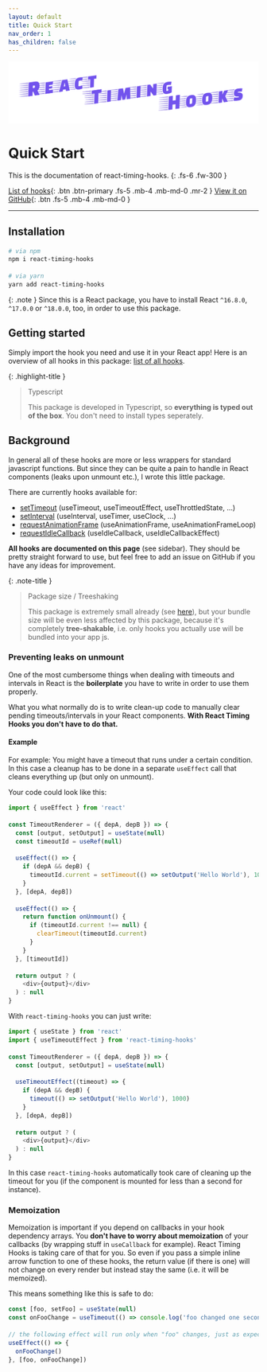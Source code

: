 ```yaml
---
layout: default
title: Quick Start
nav_order: 1
has_children: false
---
```


<img alt="logo" src="https://github.com/EricLambrecht/react-timing-hooks/raw/main/logo.png" width="680" />

# Quick Start
This is the documentation of react-timing-hooks.
{: .fs-6 .fw-300 }

[List of hooks](/react-timing-hooks/list-of-all-hooks/){: .btn .btn-primary .fs-5 .mb-4 .mb-md-0 .mr-2 }
[View it on GitHub][repo]{: .btn .fs-5 .mb-4 .mb-md-0 }

---

## Installation

```bash
# via npm
npm i react-timing-hooks

# via yarn
yarn add react-timing-hooks
```

{: .note }
Since this is a React package, you have to install React `^16.8.0`, `^17.0.0` or `^18.0.0`, too, in order to use this package.

## Getting started

Simply import the hook you need and use it in your React app! Here is an overview of all hooks in this package: [list of all hooks](/react-timing-hooks/list-of-all-hooks/).

{: .highlight-title }
> Typescript
>
> This package is developed in Typescript, so **everything is typed out of the box**. You don't need to install types seperately.
   
## Background

In general all of these hooks are more or less wrappers for standard javascript functions. But since they can be quite
a pain to handle in React components (leaks upon unmount etc.), I wrote this little package.

There are currently hooks available for:

* [setTimeout][timeout-mdn] (useTimeout, useTimeoutEffect, useThrottledState, ...)
* [setInterval][interval-mdn] (useInterval, useTimer, useClock, ...)
* [requestAnimationFrame][raf-mdn] (useAnimationFrame, useAnimationFrameLoop)
* [requestIdleCallback][idle-cb-mdn] (useIdleCallback, useIdleCallbackEffect)

**All hooks are documented on this page** (see sidebar). They should be pretty straight forward to use, but feel free
to add an issue on GitHub if you have any ideas for improvement.

{: .note-title }
> Package size / Treeshaking
> 
> This package is extremely small already (see [here](https://bundlephobia.com/result?p=react-timing-hooks)), but your bundle
> size will be even less affected by this package, because it's completely **tree-shakable**, i.e. only hooks you actually use
> will be bundled into your app js.

### Preventing leaks on unmount

One of the most cumbersome things when dealing with timeouts and intervals in React is the **boilerplate** you have to write in order to use them properly.

What you what normally do is to write clean-up code to manually clear pending timeouts/intervals in your React components. 
**With React Timing Hooks you don't have to do that.**

#### Example

For example: You might have a timeout that runs under a certain condition. In this case a cleanup
has to be done in a separate `useEffect` call that cleans everything up (but only on unmount).

Your code could look like this:

```javascript
import { useEffect } from 'react'

const TimeoutRenderer = ({ depA, depB }) => {
  const [output, setOutput] = useState(null)
  const timeoutId = useRef(null)
  
  useEffect(() => {
    if (depA && depB) {
      timeoutId.current = setTimeout(() => setOutput('Hello World'), 1000)
    }
  }, [depA, depB])
  
  useEffect(() => {
    return function onUnmount() {
      if (timeoutId.current !== null) {
        clearTimeout(timeoutId.current)
      }
    }
  }, [timeoutId])
    
  return output ? (
    <div>{output}</div>
  ) : null
}
```

With `react-timing-hooks` you can just write:

```javascript
import { useState } from 'react'
import { useTimeoutEffect } from 'react-timing-hooks'

const TimeoutRenderer = ({ depA, depB }) => {
  const [output, setOutput] = useState(null)

  useTimeoutEffect((timeout) => {
    if (depA && depB) {
      timeout(() => setOutput('Hello World'), 1000)
    }
  }, [depA, depB])
    
  return output ? (
    <div>{output}</div>
  ) : null
}
```

In this case `react-timing-hooks` automatically took care of cleaning up the timeout for you (if the component is mounted for less than a second for instance).

### Memoization

Memoization is important if you depend on callbacks in your hook dependency arrays. You **don't have to worry about memoization** of your callbacks (by wrapping stuff in `useCallback` for example). React Timing Hooks is taking care of that for you. So even if you pass a simple inline arrow function to one of these hooks, the return value (if there is one) will not change on every render but instead stay the same (i.e. it will be memoized).

This means something like this is safe to do:

```javascript
const [foo, setFoo] = useState(null)
const onFooChange = useTimeout(() => console.log('foo changed one second ago!'), 1000)

// the following effect will run only when "foo" changes, just as expected. "onFooChange" is memoized and safe to use in a dependency array.
useEffect(() => {
  onFooChange()
}, [foo, onFooChange])
```

[interval-mdn]: https://developer.mozilla.org/en-US/docs/Web/API/setInterval
[timeout-mdn]: https://developer.mozilla.org/en-US/docs/Web/API/setTimeout
[idle-cb-mdn]: https://developer.mozilla.org/en-US/docs/Web/API/Window/requestIdleCallback
[raf-mdn]: https://developer.mozilla.org/en-US/docs/Web/API/window/requestAnimationFrame
[repo]: https://github.com/EricLambrecht/react-timing-hooks